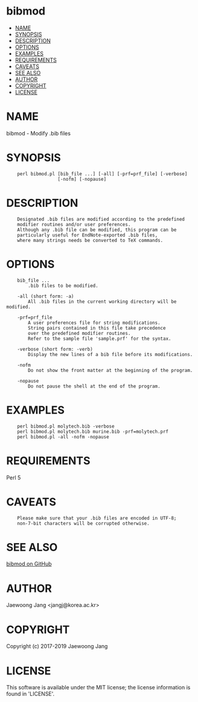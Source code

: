 # bibmod

<?xml version="1.0" ?>
<!DOCTYPE html PUBLIC "-//W3C//DTD XHTML 1.0 Strict//EN" "http://www.w3.org/TR/xhtml1/DTD/xhtml1-strict.dtd">
<html xmlns="http://www.w3.org/1999/xhtml">
<head>
<meta http-equiv="content-type" content="text/html; charset=utf-8" />
<link rev="made" href="mailto:" />
</head>

<body>



<ul id="index">
  <li><a href="#NAME">NAME</a></li>
  <li><a href="#SYNOPSIS">SYNOPSIS</a></li>
  <li><a href="#DESCRIPTION">DESCRIPTION</a></li>
  <li><a href="#OPTIONS">OPTIONS</a></li>
  <li><a href="#EXAMPLES">EXAMPLES</a></li>
  <li><a href="#REQUIREMENTS">REQUIREMENTS</a></li>
  <li><a href="#CAVEATS">CAVEATS</a></li>
  <li><a href="#SEE-ALSO">SEE ALSO</a></li>
  <li><a href="#AUTHOR">AUTHOR</a></li>
  <li><a href="#COPYRIGHT">COPYRIGHT</a></li>
  <li><a href="#LICENSE">LICENSE</a></li>
</ul>

<h1 id="NAME">NAME</h1>

<p>bibmod - Modify .bib files</p>

<h1 id="SYNOPSIS">SYNOPSIS</h1>

<pre><code>    perl bibmod.pl [bib_file ...] [-all] [-prf=prf_file] [-verbose]
                   [-nofm] [-nopause]</code></pre>

<h1 id="DESCRIPTION">DESCRIPTION</h1>

<pre><code>    Designated .bib files are modified according to the predefined
    modifier routines and/or user preferences.
    Although any .bib file can be modified, this program can be
    particularly useful for EndNote-exported .bib files,
    where many strings needs be converted to TeX commands.</code></pre>

<h1 id="OPTIONS">OPTIONS</h1>

<pre><code>    bib_file ...
        .bib files to be modified.

    -all (short form: -a)
        All .bib files in the current working directory will be modified.

    -prf=prf_file
        A user preferences file for string modifications.
        String pairs contained in this file take precedence
        over the predefined modifier routines.
        Refer to the sample file &#39;sample.prf&#39; for the syntax.

    -verbose (short form: -verb)
        Display the new lines of a bib file before its modifications.

    -nofm
        Do not show the front matter at the beginning of the program.

    -nopause
        Do not pause the shell at the end of the program.</code></pre>

<h1 id="EXAMPLES">EXAMPLES</h1>

<pre><code>    perl bibmod.pl molytech.bib -verbose
    perl bibmod.pl molytech.bib murine.bib -prf=molytech.prf
    perl bibmod.pl -all -nofm -nopause</code></pre>

<h1 id="REQUIREMENTS">REQUIREMENTS</h1>

<p>Perl 5</p>

<h1 id="CAVEATS">CAVEATS</h1>

<pre><code>    Please make sure that your .bib files are encoded in UTF-8;
    non-7-bit characters will be corrupted otherwise.</code></pre>

<h1 id="SEE-ALSO">SEE ALSO</h1>

<p><a href="https://github.com/jangcom/bibmod">bibmod on GitHub</a></p>

<h1 id="AUTHOR">AUTHOR</h1>

<p>Jaewoong Jang &lt;jangj@korea.ac.kr&gt;</p>

<h1 id="COPYRIGHT">COPYRIGHT</h1>

<p>Copyright (c) 2017-2019 Jaewoong Jang</p>

<h1 id="LICENSE">LICENSE</h1>

<p>This software is available under the MIT license; the license information is found in &#39;LICENSE&#39;.</p>


</body>

</html>
